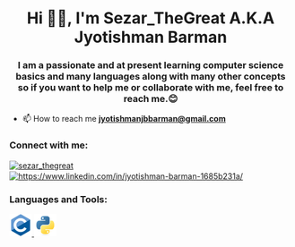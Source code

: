 <h1 align="center">Hi 👋🫡, I'm Sezar_TheGreat A.K.A Jyotishman Barman</h1>
<h3 align="center">I am a passionate and at present learning computer science basics and many languages along with many other concepts so if you want to help me or collaborate with me, feel free to reach me.😊</h3>

- 📫 How to reach me **jyotishmanjbbarman@gmail.com**

<h3 align="left">Connect with me:</h3>
<p align="left">
<a href="https://twitter.com/sezar_thegreat" target="blank"><img align="center" src="https://raw.githubusercontent.com/rahuldkjain/github-profile-readme-generator/master/src/images/icons/Social/twitter.svg" alt="sezar_thegreat" height="30" width="40" /></a>
<a href="https://linkedin.com/in/https://www.linkedin.com/in/jyotishman-barman-1685b231a/" target="blank"><img align="center" src="https://raw.githubusercontent.com/rahuldkjain/github-profile-readme-generator/master/src/images/icons/Social/linked-in-alt.svg" alt="https://www.linkedin.com/in/jyotishman-barman-1685b231a/" height="30" width="40" /></a>
</p>

<h3 align="left">Languages and Tools:</h3>
<p align="left"> <a href="https://www.cprogramming.com/" target="_blank" rel="noreferrer"> <img src="https://raw.githubusercontent.com/devicons/devicon/master/icons/c/c-original.svg" alt="c" width="40" height="40"/> </a> <a href="https://www.python.org" target="_blank" rel="noreferrer"> <img src="https://raw.githubusercontent.com/devicons/devicon/master/icons/python/python-original.svg" alt="python" width="40" height="40"/> </a> </p>
